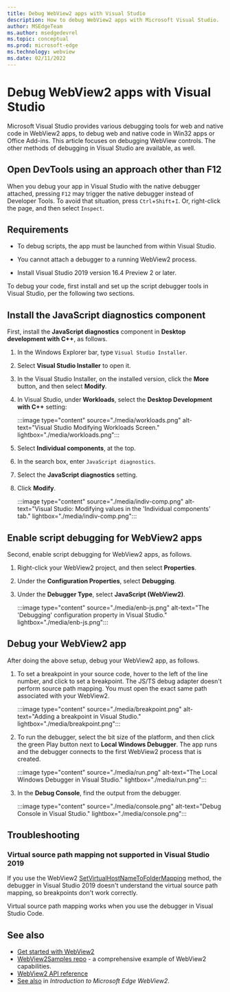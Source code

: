 ```yaml
---
title: Debug WebView2 apps with Visual Studio
description: How to debug WebView2 apps with Microsoft Visual Studio.
author: MSEdgeTeam
ms.author: msedgedevrel
ms.topic: conceptual
ms.prod: microsoft-edge
ms.technology: webview
ms.date: 02/11/2022
---
```

# Debug WebView2 apps with Visual Studio

Microsoft Visual Studio provides various debugging tools for web and native code in WebView2 apps, to debug web and native code in Win32 apps or Office Add-ins.  This article focuses on debugging WebView controls.  The other methods of debugging in Visual Studio are available, as well.


<!-- ====================================================================== -->
## Open DevTools using an approach other than F12

When you debug your app in Visual Studio with the native debugger attached, pressing `F12` may trigger the native debugger instead of Developer Tools.  To avoid that situation, press `Ctrl`+`Shift`+`I`.  Or, right-click the page, and then select `Inspect`.


<!-- ====================================================================== -->
## Requirements

*  To debug scripts, the app must be launched from within Visual Studio.

*  You cannot attach a debugger to a running WebView2 process.

*  Install Visual Studio 2019 version 16.4 Preview 2 or later.


To debug your code, first install and set up the script debugger tools in Visual Studio, per the following two sections.


<!-- ====================================================================== -->
## Install the JavaScript diagnostics component

First, install the **JavaScript diagnostics** component in **Desktop development with C++**, as follows.

1. In the Windows Explorer bar, type `Visual Studio Installer`.

1. Select **Visual Studio Installer** to open it.

1. In the Visual Studio Installer, on the installed version, click the **More** button, and then select **Modify**.

1. In Visual Studio, under **Workloads**, select the **Desktop Development with C++** setting:

   :::image type="content" source="./media/workloads.png" alt-text="Visual Studio Modifying Workloads Screen." lightbox="./media/workloads.png":::

1. Select **Individual components**, at the top.

1. In the search box, enter `JavaScript diagnostics`.

1. Select the **JavaScript diagnostics** setting.

1. Click **Modify**.

   :::image type="content" source="./media/indiv-comp.png" alt-text="Visual Studio: Modifying values in the 'Individual components' tab." lightbox="./media/indiv-comp.png":::


<!-- ====================================================================== -->
## Enable script debugging for WebView2 apps

Second, enable script debugging for WebView2 apps, as follows.

1. Right-click your WebView2 project, and then select **Properties**.

1. Under the **Configuration Properties**, select **Debugging**.

1. Under the **Debugger Type**, select **JavaScript (WebView2)**.

   :::image type="content" source="./media/enb-js.png" alt-text="The 'Debugging' configuration property in Visual Studio." lightbox="./media/enb-js.png":::


<!-- ====================================================================== -->
## Debug your WebView2 app

After doing the above setup, debug your WebView2 app, as follows.

1. To set a breakpoint in your source code, hover to the left of the line number, and click to set a breakpoint.  The JS/TS debug adapter doesn't perform source path mapping.  You must open the exact same path associated with your WebView2.

   :::image type="content" source="./media/breakpoint.png" alt-text="Adding a breakpoint in Visual Studio." lightbox="./media/breakpoint.png":::

1. To run the debugger, select the bit size of the platform, and then click the green Play button next to **Local Windows Debugger**.  The app runs and the debugger connects to the first WebView2 process that is created.

   :::image type="content" source="./media/run.png" alt-text="The Local Windows Debugger in Visual Studio." lightbox="./media/run.png":::

1. In the **Debug Console**, find the output from the debugger.

   :::image type="content" source="./media/console.png" alt-text="Debug Console in Visual Studio." lightbox="./media/console.png":::


<!-- ====================================================================== -->
## Troubleshooting

### Virtual source path mapping not supported in Visual Studio 2019

If you use the WebView2 [SetVirtualHostNameToFolderMapping](/dotnet/api/microsoft.web.webview2.core.corewebview2.setvirtualhostnametofoldermapping) method, the debugger in Visual Studio 2019 doesn't understand the virtual source path mapping, so breakpoints don't work correctly.

Virtual source path mapping works when you use the debugger in <!-- Visual Studio 2022 or? -->Visual Studio Code.


<!-- ====================================================================== -->
## See also

* [Get started with WebView2](../get-started/get-started.md)
* [WebView2Samples repo](https://github.com/MicrosoftEdge/WebView2Samples) - a comprehensive example of WebView2 capabilities.
* [WebView2 API reference](../webview2-api-reference.md)
* [See also](../index.md#see-also) in _Introduction to Microsoft Edge WebView2_.
